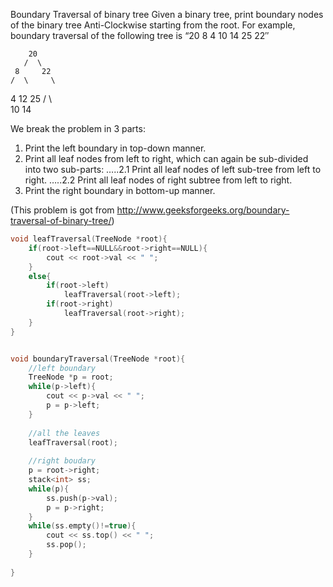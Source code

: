 Boundary Traversal of binary tree
Given a binary tree, print boundary nodes of the binary tree Anti-Clockwise starting from the root. For example, boundary traversal of the following tree is “20 8 4 10 14 25 22″

		20
	   /  \
	 8     22
    /  \     \
   4    12    25
       /  \  
      10  14


We break the problem in 3 parts:
1. Print the left boundary in top-down manner.
2. Print all leaf nodes from left to right, which can again be sub-divided into two sub-parts:
…..2.1 Print all leaf nodes of left sub-tree from left to right.
…..2.2 Print all leaf nodes of right subtree from left to right.
3. Print the right boundary in bottom-up manner.

(This problem is got from http://www.geeksforgeeks.org/boundary-traversal-of-binary-tree/)

```c++
void leafTraversal(TreeNode *root){
    if(root->left==NULL&&root->right==NULL){
        cout << root->val << " ";
    }
    else{
        if(root->left)
            leafTraversal(root->left);
        if(root->right)
            leafTraversal(root->right);
    }
}


void boundaryTraversal(TreeNode *root){
    //left boundary
    TreeNode *p = root;
    while(p->left){
        cout << p->val << " ";
        p = p->left;
    }
    
    //all the leaves
    leafTraversal(root);
    
    //right boudary
    p = root->right;
    stack<int> ss;
    while(p){
        ss.push(p->val);
        p = p->right;
    }
    while(ss.empty()!=true){
        cout << ss.top() << " ";
        ss.pop();
    }
    
}
```
